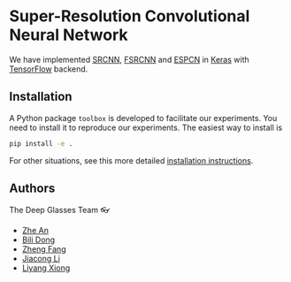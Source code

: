 # Super-Resolution Convolutional Neural Network

We have implemented [SRCNN], [FSRCNN] and [ESPCN] in [Keras] with [TensorFlow] backend.

[SRCNN]: https://arxiv.org/abs/1501.00092
[FSRCNN]: https://arxiv.org/abs/1608.00367
[ESPCN]: https://arxiv.org/abs/1609.05158
[Keras]: https://github.com/fchollet/keras
[TensorFlow]: https://github.com/tensorflow/tensorflow

## Installation

A Python package `toolbox` is developed to facilitate our experiments. You need to install it to reproduce our experiments. The easiest way to install is
 
```bash
pip install -e .
```

For other situations, see this more detailed [installation instructions](install/README.md).

## Authors

The Deep Glasses Team :eyeglasses:
* [Zhe An](https://github.com/JasonAn)
* [Bili Dong](https://github.com/qobilidop)
* [Zheng Fang](https://github.com/Catus61)
* [Jiacong Li](https://github.com/jiacong1990)
* [Liyang Xiong](https://github.com/xiongliyang219)
